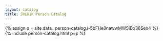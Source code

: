 ```yaml
---
layout: catalog
title: SWERIK Person Catalog
---
```

{% assign p = site.data._person-catalog.i-5bFHe8nawwMWSiBo36Seh4 %}
{% include person-catalog.html p=p %}

